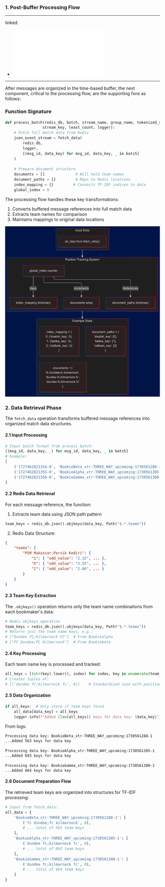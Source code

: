 ### 1. Post-Buffer Processing Flow

---
linked:
  - ![batch processing](./data-Struct_population.md)
---

After messages are organized in the time-based buffer, the next component, critical to the processing flow, are the supporting fxns as follows:

### Function Signature

```python
def process_batch(redis_db, batch, stream_name, group_name, tokenized_stop_words, 
                 stream_key, least_count, logger):
    # Fetch full match data from Redis
    json_event_stream = fetch_data(
        redis_db, 
        logger, 
        [(msg_id, data_key) for msg_id, data_key, _ in batch]
    )

    # Prepare document structure
    documents = []              # Will hold team names
    document_paths = {}         # Maps to Redis locations
    index_mapping = {}         # Connects TF-IDF indices to data
    global_index = 0
```

The processing flow handles these key transformations:
1. Converts buffered message references into full match data
2. Extracts team names for comparison
3. Maintains mappings to original data locations

![batch dfd](../embed/process_batch_dfd.png)

### 2. Data Retrieval Phase
The `fetch_data` operation transforms buffered message references into organized match data structures.

#### 2.1 Input Processing
```python
# Input batch format from process_batch:
[(msg_id, data_key, _) for msg_id, data_key, _ in batch]
# Example:
[
    ('1727462021354-0', 'BookieBeta_xtr-THREE_WAY_upcoming:1730561288-1'),
    ('1727462021355-0', 'BookieAlpha_xtr-THREE_WAY_upcoming:1730561305-1'),
    ('1727462021356-0', 'BookieGamma_xtr-THREE_WAY_upcoming:1730561300-1')
]
```

#### 2.2 Redis Data Retrieval
For each message reference, the function:
1. Extracts team data using JSON path pattern
```python
team_keys = redis_db.json().objkeys(data_key, Path("$.*.teams"))
```

2. Redis Data Structure:
```json
{
    "teams": {
        "PSM Makassar;Persik Kediri": {
            "1": { "odd_value": "2.32", ... },
            "X": { "odd_value": "3.55", ... },
            "2": { "odd_value": "2.80", ... }
        }
    }
}
```

#### 2.3 Team Key Extraction
The `.objkeys()` operation returns only the team name combinations from each bookmaker's data:

```python
# Redis objkeys operation
team_keys = redis_db.json().objkeys(data_key, Path("$.*.teams"))
# Returns just the team name keys, e.g.:
# ["Dundee FC;Kilmarnock FC"]  # From Bookiealpha
# ["FC Dundee;FC Kilmarnock"]  # From Bookiebeta
```

#### 2.4 Key Processing
Each team name key is processed and tracked:
```python
all_keys = [(str(key).lower(), index) for index, key in enumerate(team_keys)]
# Creates tuples of:
# [('dundee fc;kilmarnock fc', 0)]    # Standardized case with position
```

#### 2.5 Data Organization
```python
if all_keys:  # Only store if team keys found
    all_data[data_key] = all_keys
    logger.info(f"Added {len(all_keys)} keys for data key: {data_key}")
```

From logs:
```
Processing data key: BookieBeta_xtr-THREE_WAY_upcoming:1730561288-1
...Added 563 keys for data key

Processing data key: BookieAlpha_xtr-THREE_WAY_upcoming:1730561305-1
...Added 693 keys for data key

Processing data key: BookieGamma_xtr-THREE_WAY_upcoming:1730561300-1
...Added 664 keys for data key
```

#### 2.6 Document Preparation Flow
The retrieved team keys are organized into structures for TF-IDF processing:

```python
# Input from fetch_data:
all_data = {
    'BookieBeta_xtr-THREE_WAY_upcoming:1730561288-1': [
        ('fc dundee;fc kilmarnock', 0),
        # ... total of 563 team keys
    ],
    'BookieAlpha_xtr-THREE_WAY_upcoming:1730561305-1': [
        ('dundee fc;kilmarnock fc', 0),
        # ... total of 693 team keys
    ],
    'BookieGamma_xtr-THREE_WAY_upcoming:1730561300-1': [
        ('dundee fc;kilmarnock fc', 0),
        # ... total of 664 team keys
    ]
}
```